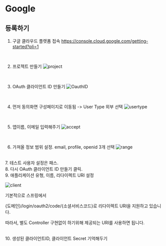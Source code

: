 # Google

## 등록하기

1. 구글 클라우드 플랫폼 접속
https://console.cloud.google.com/getting-started?pli=1
</br>

2. 프로젝트 만들기
![project](./../images/Spring/googleproject.png)

</br>

3. OAuth 클라이언트 ID 만들기
![OauthID](./../images/Spring/OAuthid.png)

<br>

4. 먼저 동의화면 구성페이지로 이동됨 -> User Type 외부 선택
![usertype](./../images/Spring/userType.png)

</br>

5. 앱이름, 이메일 입력해주기
![accept](./../images/Spring/accept.png)

</br>

6. 가져올 정보 범위 설정. email, profile, openid 3개 선택
![range](./../images/Spring/range.png)
</br>
7. 테스트 사용자 설정은 패스. 


</br>
8. 다시 OAuth 클라이언트 ID 만들기 클릭.


</br>
9. 애플리케이션 유형, 이름, 리다이렉트 URI 설정

![client](./../images/Spring/client.png)


기본적으로 스프링에서 

{도메인}/login/oauth2/code/{소셜서비스코드}로 리다이렉트 URI을 지원하고 있습니다. 

따라서, 별도 Controller 구현없이 하기위해 제공되는 URI를 사용하면 됩니다. 

</br>
10.  생성된 클라이언트ID, 클라이언트 Secret 기억해두기